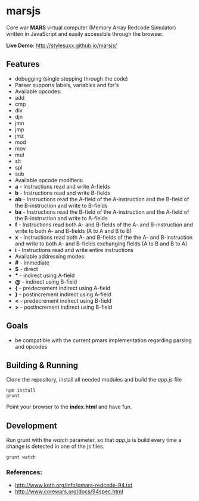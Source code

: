 # marsjs
Core war **MARS** virtual computer (Memory Array Redcode Simulator) written in JavaScript and easily accessible through the browser.

**Live Demo**: http://stylesuxx.github.io/marsjs/

## Features
* debugging (single stepping through the code)
* Parser supports labels, variables and for's
* Available opcodes:
 * add
 * cmp
 * div
 * djn
 * jmn
 * jmp
 * jmz
 * mod
 * mov
 * mul
 * slt
 * spl
 * sub
* Available opcode modifiers:
 * **a** - Instructions read and write A-fields
 * **b** -  Instructions read and write B-fields
 * **ab** - Instructions read the A-field of the A-instruction and the B-field of the B-instruction and write to B-fields
 * **ba** - Instructions read the B-field of the A-instruction and the A-field of the B-instruction and write to A-fields
 * **f** - Instructions read both A- and B-fields of the A- and B-instruction and write to both A- and B-fields (A to A and B to B)
 * **x** - Instructions read both A- and B-fields of the the A- and  B-instruction and write to both A- and B-fields exchanging fields (A to B and B to A)
 * **i** - Instructions read and write entire instructions
* Available addressing modes:
 * **\#** - immediate
 * **$** - direct
 * **\*** - indirect using A-field
 * **@** - indirect using B-field
 * **\{** - predecrement indirect using A-field
 * **\}** - postincrement indirect using A-field
 * **<** - predecrement indirect using B-field
 * **\>** - postincrement indirect using B-field

## Goals
* be compatible with the current pmars implementation regarding parsing and opcodes

## Building & Running
Clone the repository, install all needed modules and build the *app.js* file

    npm install
    grunt
Point your browser to the **index.html** and have fun.

## Development
Run grunt with the *watch* parameter, so that *app.js* is build every time a change is detected in one of the js files.

    grunt watch

### References:
* http://www.koth.org/info/pmars-redcode-94.txt
* http://www.corewars.org/docs/94spec.html